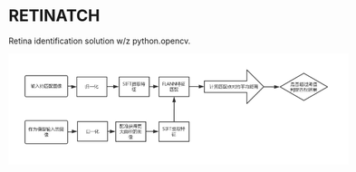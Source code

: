 # RETINATCH
Retina identification solution w/z python.opencv.
<p align='center'>
<img src='info/workflow.png' title='WorkFlow' style='max-width:600px'></img>
</p>
